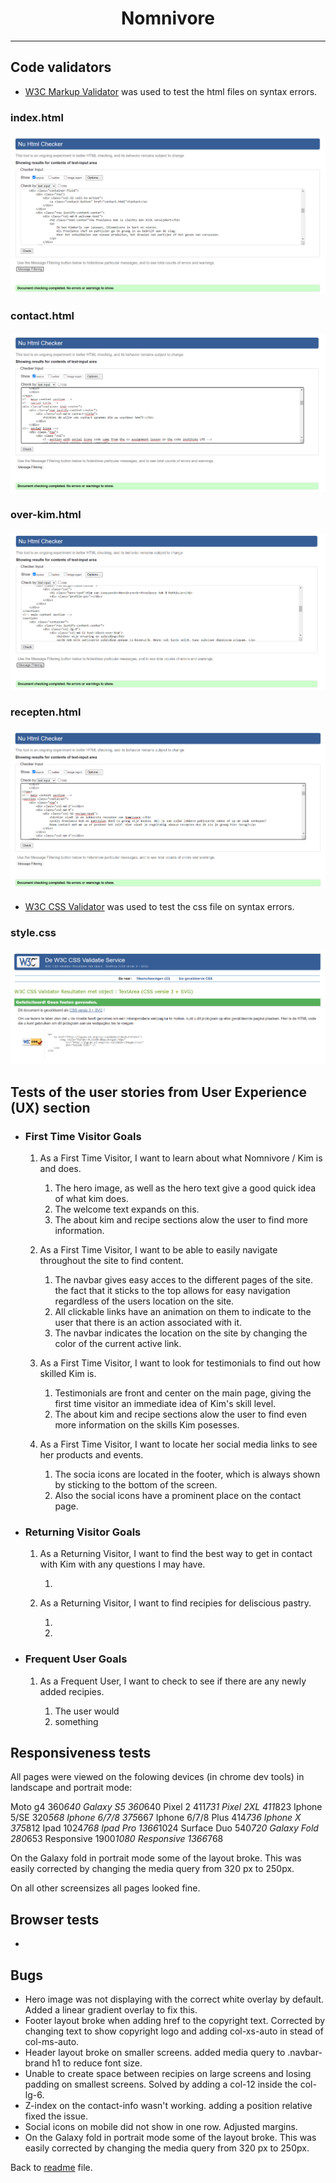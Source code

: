 <h1 align="center">Nomnivore</h1>

---

## Code validators

-   [W3C Markup Validator](https://jigsaw.w3.org/#validate_by_input) was used to test the html files on syntax errors.

### index.html

<h4 align="center"><img src="/assets/images/html-check-index.png"></h4>

### contact.html

<h4 align="center"><img src="/assets/images/html-check-contact.png"></h4>

### over-kim.html

<h4 align="center"><img src="/assets/images/html-check-over-kim.png"></h4>

### recepten.html

<h4 align="center"><img src="/assets/images/html-check-recepten.png"></h4>


-   [W3C CSS Validator](https://jigsaw.w3.org/css-validator/#validate_by_input) was used to test the css file on syntax errors.

### style.css

<h4 align="center"><img src="/assets/images/css-validation.png"></h4>

## Tests of the user stories from User Experience (UX) section

-   ### First Time Visitor Goals

    1. As a First Time Visitor, I want to learn about what Nomnivore / Kim is and does.
        1. The hero image, as well as the hero text give a good quick idea of what kim does.
        2. The welcome text expands on this.
        3. The about kim and recipe sections alow the user to find more information.

     2. As a First Time Visitor, I want to be able to easily navigate throughout the site to find content.
        1. The navbar gives easy acces to the different pages of the site. the fact that it sticks to the top allows for easy navigation
            regardless of the users location on the site.
        2. All clickable links have an animation on them to indicate to the user that there is an action associated with it.
        3. The navbar indicates the location on the site by changing the color of the current active link.

    3. As a First Time Visitor, I want to look for testimonials to find out how skilled Kim is.
        1. Testimonials are front and center on the main page, giving the first time visitor an immediate idea of Kim's skill level.
        2. The about kim and recipe sections alow the user to find even more information on the skills Kim posesses.

    4. As a First Time Visitor, I want to locate her social media links to see her products and events.
        1. The socia icons are located in the footer, which is always shown by sticking to the bottom of the screen.
        2. Also the social icons have a prominent place on the contact page.
 

-   ### Returning Visitor Goals

    1. As a Returning Visitor, I want to find the best way to get in contact with Kim with any questions I may have.

        1. 

    2. As a Returning Visitor, I want to find recipies for deliscious pastry.

        1. 
        2. 

-   ### Frequent User Goals

    1. As a Frequent User, I want to check to see if there are any newly added recipies.

        1. The user would
        2. something


## Responsiveness tests

All pages were viewed on the folowing devices (in chrome dev tools) in landscape and portrait mode:

Moto g4             360*640
Galaxy S5           360*640
Pixel 2             411*731
Pixel 2XL           411*823
Iphone 5/SE         320*568
Iphone 6/7/8        375*667
Iphone 6/7/8 Plus   414*736
Iphone X            375*812
Ipad                1024*768
Ipad Pro            1366*1024
Surface Duo         540*720
Galaxy Fold         280*653
Responsive          1900*1080
Responsive          1366*768

On the Galaxy fold in portrait mode some of the layout broke.
This was easily corrected by changing the media query from 320 px to 250px.

On all other screensizes all pages looked fine.

## Browser tests

-

## Bugs

-   Hero image was not displaying with the correct white overlay by default. Added a linear gradient overlay to fix this.
-   Footer layout broke when adding href to the copyright text. Corrected by changing text to show copyright logo and adding col-xs-auto in stead of col-ms-auto.
-   Header layout broke on smaller screens. added media query to .navbar-brand h1 to reduce font size.
-   Unable to create space between recipies on large screens and losing padding on smallest screens. Solved by adding a col-12 inside the col-lg-6.
-   Z-index on the contact-info wasn't working. adding a position relative fixed the issue.
-   Social icons on mobile did not show in one row. Adjusted margins.
-   On the Galaxy fold in portrait mode some of the layout broke. This was easily corrected by changing the media query from 320 px to 250px.

Back to [readme](https://github.com/JorisPaarde/Nomnivore-website/blob/master/README.md) file.